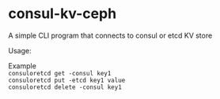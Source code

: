 # consul-kv-ceph

A simple CLI program that connects to consul or etcd KV store


Usage:

Example<br />
    `consuloretcd get -consul key1`<br />
    `consuloretcd put -etcd key1 value`<br />
    `consuloretcd delete -consul key1` <br />
